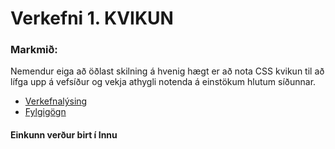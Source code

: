 # Verkefni 1. KVIKUN

### Markmið:
Nemendur eiga að öðlast skilning á hvenig hægt er að nota CSS kvikun til að lífga upp á vefsíður og vekja athygli notenda á einstökum hlutum síðunnar. 

* [Verkefnalýsing](Verkefni_1.pdf)
* [Fylgigögn](https://github.com/vefhonnun/21V/tree/main/S%C3%BDnid%C3%A6mi/V-1)

#### Einkunn verður birt í Innu
